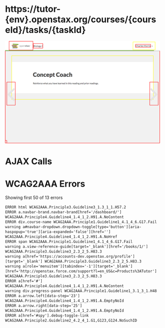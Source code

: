 # https://tutor-{env}.openstax.org/courses/{courseId}/tasks/{taskId}

![image](./screenshots/tutor-{env}.openstax.org_courses_{courseId}_tasks_{taskId}.png)

# AJAX Calls



# WCAG2AAA Errors

Showing first 50 of 13 errors

```
ERROR html WCAG2AAA.Principle3.Guideline3_1.3_1_1.H57.2
ERROR a.navbar-brand.navbar-brand[href='/dashboard/'] WCAG2AAA.Principle4.Guideline4_1.4_1_2.H91.A.NoContent
ERROR div.course-name WCAG2AAA.Principle1.Guideline1_4.1_4_6.G17.Fail
warning a#navbar-dropdown.dropdown-toggle[type='button'][aria-haspopup='true'][aria-expanded='false'][href=''] WCAG2AAA.Principle4.Guideline4_1.4_1_2.H91.A.NoHref
ERROR span WCAG2AAA.Principle1.Guideline1_4.1_4_6.G17.Fail
warning a.view-reference-guide[target='_blank'][href='/books/1/'] WCAG2AAA.Principle3.Guideline3_2.3_2_5.H83.3
warning a[href='https://accounts-dev.openstax.org/profile'][target='_blank'] WCAG2AAA.Principle3.Guideline3_2.3_2_5.H83.3
warning a[role='menuitem'][tabindex='-1'][target='_blank'][href='http://openstax.force.com/support?l=en_US&c=Products%3ATutor'] WCAG2AAA.Principle3.Guideline3_2.3_2_5.H83.3
ERROR a[href='#'] WCAG2AAA.Principle4.Guideline4_1.4_1_2.H91.A.NoContent
warning div.progress-panel WCAG2AAA.Principle1.Guideline1_3.1_3_1.H48
ERROR a.arrow.left[data-step='23'] WCAG2AAA.Principle4.Guideline4_1.4_1_2.H91.A.EmptyNoId
ERROR a.arrow.right[data-step='25'] WCAG2AAA.Principle4.Guideline4_1.4_1_2.H91.A.EmptyNoId
ERROR a[href='#spy'].debug-toggle-link WCAG2AAA.Principle2.Guideline2_4.2_4_1.G1,G123,G124.NoSuchID
```

